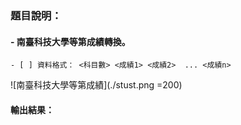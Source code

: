 ### 題目說明：
#### - 南臺科技大學等第成績轉換。

```text
- [ ] 資料格式： <科目數> <成績1> <成績2>  ... <成績n>
```
![南臺科技大學等第成績](./stust.png =200)

#### 輸出結果：

```text
```
